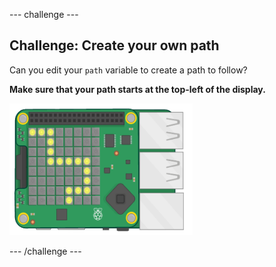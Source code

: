 \--- challenge \---

## Challenge: Create your own path

Can you edit your `path` variable to create a path to follow?

**Make sure that your path starts at the top-left of the display.**

![截屏](images/tightrope-path-challenge.png)

\--- /challenge \---